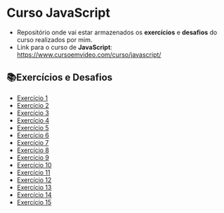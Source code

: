 # Curso JavaScript
- Repositório onde vai estar armazenados os **exercícios** e **desafios** do curso realizados por mim.
- Link para o curso de **JavaScript**: https://www.cursoemvideo.com/curso/javascript/ 

## 📚Exercícios e Desafios
- [Exercício 1](https://github.com/GabrielYuriRF0/curso-javascript/blob/main/aula04/ex001.html)
- [Exercício 2](https://github.com/GabrielYuriRF0/curso-javascript/blob/main/aula06/ex002.html)
- [Exercício 3](https://github.com/GabrielYuriRF0/curso-javascript/blob/main/aula06/ex003.html)
- [Exercício 4](https://github.com/GabrielYuriRF0/curso-javascript/blob/main/aula06/ex004.html)
- [Exercício 5](https://github.com/GabrielYuriRF0/curso-javascript/blob/main/aula09/ex005.html)
- [Exercício 6](https://github.com/GabrielYuriRF0/curso-javascript/blob/main/aula10/ex006.html)
- [Exercício 7](https://github.com/GabrielYuriRF0/curso-javascript/blob/main/aula10/ex007.html)
- [Exercício 8](https://github.com/GabrielYuriRF0/curso-javascript/blob/main/aula11/ex008.js)
- [Exercício 9](https://github.com/GabrielYuriRF0/curso-javascript/blob/main/aula11/ex009.js)
- [Exercício 10](https://github.com/GabrielYuriRF0/curso-javascript/blob/main/aula11/ex010.html)
- [Exercício 11](https://github.com/GabrielYuriRF0/curso-javascript/blob/main/aula12/ex011.js)
- [Exercício 12](https://github.com/GabrielYuriRF0/curso-javascript/blob/main/aula12/ex012.js)
- [Exercício 13](https://github.com/GabrielYuriRF0/curso-javascript/blob/main/aula12/ex013.js)
- [Exercício 14](https://github.com/GabrielYuriRF0/curso-javascript/blob/main/aula12-exercicios/ex014)
- [Exercício 15](https://github.com/GabrielYuriRF0/curso-javascript/blob/main/aula12-exercicios/ex015)



